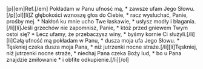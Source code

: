 [p][em]Ref.[/em] Pokładam w Panu ufność mą, * zawsze ufam Jego Słowu.[/p][ol][li]Z głębokości wznoszę głos do Ciebie, * racz wysłuchać, Panie, prośby mej. * Nakłoń ku mnie ucho Twe łaskawie, * usłysz modły i błagania.[/li][li]Jeśli grzechów nie zapomnisz, Panie, * któż przed gniewem Twym ostoi się? * Lecz ufamy, że przebaczysz winy, * byśmy kornie Ci służyli.[/li][li]Całą ufność mą pokładam w Panu, * dusza moja ufa Jego Słowu. * Tęskniej czeka dusza moja Pana, * niż jutrzenki nocne straże.[/li][li]Tęskniej, niż jutrzenki nocne straże, * niechaj Pana czeka Boży lud, * bo u Pana znajdzie zmiłowanie * i obfite odkupienie.[/li][/ol]